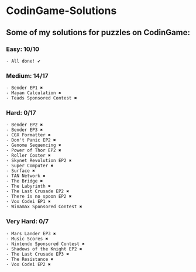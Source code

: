 ﻿# CodinGame-Solutions
## Some of my solutions for puzzles on CodinGame:

### Easy: 10/10
	- All done! ✔
	
### Medium: 14/17
	- Bender EP1 ✖
	- Mayan Calculation ✖
	- Teads Sponsored Contest ✖

### Hard: 0/17
	- Bender EP2 ✖
	- Bender EP3 ✖
	- CGX Formatter ✖
	- Don't Panic EP2 ✖
	- Genome Sequencing ✖
	- Power of Thor EP2 ✖
	- Roller Coster ✖
	- Skynet Revolution EP2 ✖
	- Super Computer ✖
	- Surface ✖
	- TAN Network ✖
	- The Bridge ✖
	- The Labyrinth ✖
	- The Last Crusade EP2 ✖
	- There is no spoon EP2 ✖
	- Vox Codei EP1 ✖
	- Winamax Sponsored Contest ✖

### Very Hard: 0/7
	- Mars Lander EP3 ✖
	- Music Scores ✖
	- Nintendo Sponsored Contest ✖
	- Shadows of the Knight EP2 ✖
	- The Last Crusade EP3 ✖
	- The Resistance ✖
	- Vox Codei EP2 ✖
